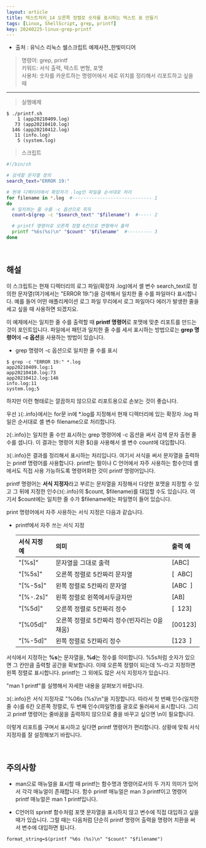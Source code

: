 ```yaml
---
layout: article
title: 텍스트처리_14 오른쪽 정렬로 숫자를 표시하는 텍스트 표 만들기
tags: [Linux, ShellScript, grep, printf]
key: 20240225-linux-grep-printf
---
```


- 출처 : 유닉스 리눅스 쉘스크립트 예제사전_한빛미디어

> 명령어: grep, printf  
> 키워드: 서식 출력, 텍스트 변형, 포맷  
> 사용처: 숫자를 카운트하는 명령어에서 세로 위치를 정리해서 리포트하고 싶을 때

--- 

> 실행예제

```
$ ./printf.sh
    1 (app20210409.log)
   73 (app20210410.log)
  146 (app20210412.log)
   11 (info.log)
    5 (system.log)
```

> 스크립트

```bash
#!/bin/sh

# 검색할 문자열 정의
search_text="ERROR 19:"

# 현재 디렉터리에서 확장자가 .log인 파일을 순서대로 처리
for filename in *.log  #----------------------------- 1
do
  # 일치하는 줄 수를 -c 옵션으로 취득
  count=$(grep -c "$search_text" "$filename")  #----- 2

  # printf 명령어로 오른쪽 정렬 6칸으로 변형해서 출력
  printf "%6s(%s)\n" "$count" "$filename"  #--------- 3
done
```

&nbsp;
&nbsp;
                                                
## **해설**

이 스크립트는 현재 디렉터리의 로그 파일(확장자 .log)에서 셸 변수 search_text로 정의한 문자열(여기에서는 "ERROR 19:")을 검색해서 일치한 줄 수를 파일마다 표시합니다. 예를 들어 어떤 애플리케이션 로그 파일 무리에서 로그 파일마다 에러가 발생한 줄을 세고 싶을 때 사용하면 되겠지요.

이 예제에서는 일치한 줄 수를 출력할 때 **printf 명령어**로 포맷에 맞춘 리포트를 만드는 것이 포인트입니다. 파일에서 패턴과 일치한 줄 수를 세서 표시하는 방법으로는 **grep 명령어**에 **-c 옵션**을 사용하는 방법이 있습니다.

- grep 명령어 -c 옵션으로 일치한 줄 수를 표시
```
$ grep -c "ERROR 19:" *.log
app20210409.log:1
app20210410.log:73
app20210412.log:146
info.log:11
system.log;5
```

하지만 이런 형태로는 깔끔하지 않으므로 리포트용으로 손보는 것이 좋습니다.

우선 `1`{:.info}에서는 for문 in에 *.log를 지정해서 현재 디렉터리에 있는 확장자 .log 파일은 순서대로 셸 변수 filename으로 처리합니다.

`2`{:.info}는 일치한 줄 수만 표시하는 grep 명령어에 -c 옵션을 써서 검색 문자 출현 줄 수를 셉니다. 이 결과는 명령어 치환 $()을 사용해서 셸 변수 count에 대입합니다.

`3`{:.info}은 결과를 정리해서 표시하는 처리입니다. 여기서 서식을 써서 문자열을 출력하는 printf 명령어를 사용합니다. printf는 펄이나 C 언어에서 자주 사용하는 함수인데 셸에서도 직접 사용 가능하도록 명령어화한 것이 printf 명령어입니다.

printf 명령어는 **서식 지정자**라고 부르는 문자열을 지정해서 다양한 포맷을 지정할 수 있고 그 뒤에 지정한 인수(`3`{:.info}의 $count, $filename)를 대입할 수도 있습니다. 여기서 $count에는 일치한 줄 수가 $filename에는 파일명이 들어 있습니다.

print 명령어에서 자주 사용하는 서식 지정은 다음과 같습니다.

- printf에서 자주 쓰는 서식 지정

  |서식 지정 예|의미|출력 예|
  |:----------|:---|:-----|
  |"[%s]"|문자열을 그대로 출력|[ABC]|
  |"[%5s]"|오른쪽 정렬로 5칸짜리 문자열|[  ABC]|
  |"[%-5s]"|왼쪽 정렬로 5칸짜리 문자열|[ABC  ]|
  |"[%-.2s]"|왼쪽 정렬로 왼쪽에서두글자만|[AB]|
  |"[%5d]"|오른쪽 정렬로 5칸짜리 정수|[  123]|
  |"[%05d]"|오른쪽 정렬로 5칸짜리 정수(빈자리는 0을 채움)|[00123]|
  |"[%-5d]"|왼쪽 정렬로 5칸짜리 정수|[123  ]|

서식에서 지정하는 **%s**는 문자열을, **%d**는 정수를 의미합니다. %5s처럼 숫자가 있으면 그 칸만큼 출력할 공간을 확보합니다. 이때 오른쪽 정렬이 되는데 %-라고 지정하면 왼쪽 정렬로 표시합니다. printf는 그 외에도 많은 서식 지정자가 있습니다.

"man 1 printf"를 실행해서 자세한 내용을 살펴보기 바랍니다.

`3`{:.info}은 서식 지정자로 "%06s (%s)\n"을 지정합니다. 따라서 첫 번째 인수(일치한 줄 수)를 6칸 오른쪽 정렬로, 두 번째 인수(파일명)를 괄호로 둘러싸서 표시합니다. 그리고 printf 명령어는 줄바꿈을 출력하지 않으므로 줄을 바꾸고 싶으면 \n이 필요합니다.

이렇게 리포트를 구며서 표시하고 싶다면 printf 명령어가 편리합니다. 상황에 맞춰 서식 지정자를 잘 설정해보기 바랍니다.

&nbsp;
&nbsp;

## **주의사항**

- man으로 매뉴얼을 표시할 때 printf는 함수명과 명령어로서의 두 가지 의미가 있어서 각각 매뉴얼이 존재합니다. 함수 printf 매뉴얼은 man 3 printf이고 명령어 printf 매뉴얼은 man 1 printf입니다.

- C언어의 sprintf 함수처럼 포맷 문자열을 표시하지 않고 변수에 직접 대입하고 싶을 때가 있습니다. 그럴 때는 다음처럼 단순히 printf 명령어 출력을 명령어 치환을 써서 변수에 대입하면 됩니다.
```
format_string=$(printf "%6s (%s)\n" "$count" "$filename")
```